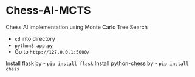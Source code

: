 # Chess-AI-MCTS
Chess AI implementation using Monte Carlo Tree Search

- `cd` into directory
- `python3 app.py`
- Go to `http://127.0.0.1:5000/`

Install flask by - `pip install flask`
Install python-chess by - `pip install chess`